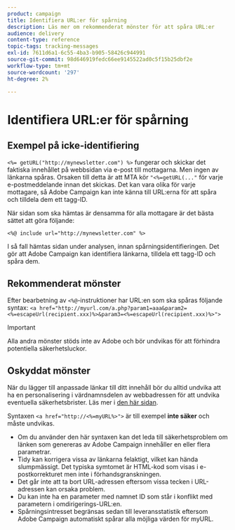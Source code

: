 ```yaml
---
product: campaign
title: Identifiera URL:er för spårning
description: Läs mer om rekommenderat mönster för att spåra URL:er
audience: delivery
content-type: reference
topic-tags: tracking-messages
exl-id: 7611d6a1-6c55-4ba3-b905-58426c944991
source-git-commit: 98d646919fedc66ee9145522ad0c5f15b25dbf2e
workflow-type: tm+mt
source-wordcount: '297'
ht-degree: 2%

---
```


# Identifiera URL:er för spårning

## Exempel på icke-identifiering

`<%= getURL("http://mynewsletter.com") %>` fungerar och skickar det faktiska innehållet på webbsidan via e-post till mottagarna. Men ingen av länkarna spåras. Orsaken till detta är att MTA kör `"<%=getURL(..."` för varje e-postmeddelande innan det skickas. Det kan vara olika för varje mottagare, så Adobe Campaign kan inte känna till URL:erna för att spåra och tilldela dem ett tagg-ID.

När sidan som ska hämtas är densamma för alla mottagare är det bästa sättet att göra följande:

`<%@ include url="http://mynewsletter.com" %>`

I så fall hämtas sidan under analysen, innan spårningsidentifieringen. Det gör att Adobe Campaign kan identifiera länkarna, tilldela ett tagg-ID och spåra dem.

## Rekommenderat mönster

Efter bearbetning av `<%@`-instruktioner har URL:en som ska spåras följande syntax: `<a href="http://myurl.com/a.php?param1=aaa&param2=<%=escapeUrl(recipient.xxx)%>&param3=<%=escapeUrl(recipient.xxx)%>">`

>[!IMPORTANT]
>
>Alla andra mönster stöds inte av Adobe och bör undvikas för att förhindra potentiella säkerhetsluckor.

## Oskyddat mönster

När du lägger till anpassade länkar till ditt innehåll bör du alltid undvika att ha en personalisering i värdnamnsdelen av webbadressen för att undvika eventuella säkerhetsbrister. Läs mer i [den här sidan](../../installation/using/privacy.md#url-personalization).

Syntaxen `<a href="http://<%=myURL%>">` är till exempel **inte säker** och måste undvikas.

* Om du använder den här syntaxen kan det leda till säkerhetsproblem om länken som genereras av Adobe Campaign innehåller en eller flera parametrar.
* Tidy kan korrigera vissa av länkarna felaktigt, vilket kan hända slumpmässigt. Det typiska symtomet är HTML-kod som visas i e-postkorrekturet men inte i förhandsgranskningen.
* Det går inte att ta bort URL-adressen eftersom vissa tecken i URL-adressen kan orsaka problem.
* Du kan inte ha en parameter med namnet ID som står i konflikt med parametern i omdirigerings-URL:en.
* Spårningsintresset begränsas sedan till leveransstatistik eftersom Adobe Campaign automatiskt spårar alla möjliga värden för myURL.
